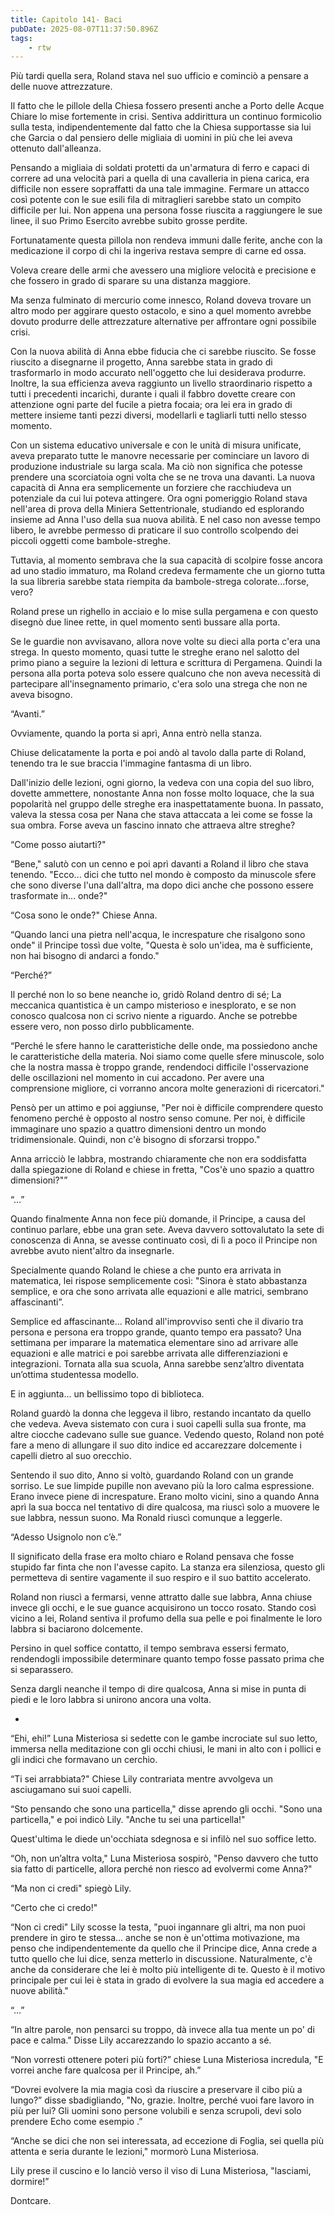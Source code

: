 ```yaml
---
title: Capitolo 141- Baci
pubDate: 2025-08-07T11:37:50.896Z
tags:
    - rtw
---
```







Più tardi quella sera, Roland stava nel suo ufficio e cominciò a pensare a delle nuove attrezzature.


Il fatto che le pillole della Chiesa fossero presenti anche a Porto delle Acque Chiare lo mise fortemente in crisi. Sentiva addirittura un continuo formicolio sulla testa, indipendentemente dal fatto che la Chiesa supportasse sia lui che Garcia o dal pensiero delle migliaia di uomini in più che lei aveva ottenuto dall'alleanza.


Pensando a migliaia di soldati protetti da un'armatura di ferro e capaci di correre ad una velocità pari a quella di una cavalleria in piena carica, era difficile non essere sopraffatti da una tale immagine. Fermare un attacco così potente con le sue esili fila di mitraglieri sarebbe stato un compito difficile per lui. Non appena una persona fosse riuscita a raggiungere le sue linee, il suo Primo Esercito avrebbe subito grosse perdite.


Fortunatamente questa pillola non rendeva immuni dalle ferite, anche con la medicazione il corpo di chi la ingeriva restava sempre di carne ed ossa.


Voleva creare delle armi che avessero una migliore velocità e precisione e che fossero in grado di sparare su una distanza maggiore.


Ma senza fulminato di mercurio come innesco, Roland doveva trovare un altro modo per aggirare questo ostacolo, e sino a quel momento avrebbe dovuto produrre delle attrezzature alternative per affrontare ogni possibile crisi.


Con la nuova abilità di Anna ebbe fiducia che ci sarebbe riuscito. Se fosse riuscito a disegnarne il progetto, Anna sarebbe stata in grado di trasformarlo in modo accurato nell'oggetto che lui desiderava produrre. Inoltre, la sua efficienza aveva raggiunto un livello straordinario rispetto a tutti i precedenti incarichi, durante i quali il fabbro dovette creare con attenzione ogni parte del fucile a pietra focaia; ora lei era in grado di mettere insieme tanti pezzi diversi, modellarli e tagliarli tutti nello stesso momento.


Con un sistema educativo universale e con le unità di misura unificate, aveva preparato tutte le manovre necessarie per cominciare un lavoro di produzione industriale su larga scala. Ma ciò non significa che potesse prendere una scorciatoia ogni volta che se ne trova una davanti. La nuova capacità di Anna era semplicemente un forziere che racchiudeva un potenziale da cui lui poteva attingere. Ora ogni pomeriggio Roland stava nell'area di prova della Miniera Settentrionale, studiando ed esplorando insieme ad Anna l'uso della sua nuova abilità. E nel caso non avesse tempo libero, le avrebbe permesso di praticare il suo controllo scolpendo dei piccoli oggetti come bambole-streghe.


Tuttavia, al momento sembrava che la sua capacità di scolpire fosse ancora ad uno stadio immaturo, ma Roland credeva fermamente che un giorno tutta la sua libreria sarebbe stata riempita da bambole-strega colorate...forse, vero?


Roland prese un righello in acciaio e lo mise sulla pergamena e con questo disegnò due linee rette, in quel momento sentì bussare alla porta.


Se le guardie non avvisavano, allora nove volte su dieci alla porta c'era una strega. In questo momento, quasi tutte le streghe erano nel salotto del primo piano a seguire la lezioni di lettura e scrittura di Pergamena. Quindi la persona alla porta poteva solo essere qualcuno che non aveva necessità di partecipare all'insegnamento primario, c'era solo una strega che non ne aveva bisogno.


“Avanti.”


Ovviamente, quando la porta si aprì, Anna entrò nella stanza.


Chiuse delicatamente la porta e poi andò al tavolo dalla parte di Roland, tenendo tra le sue braccia l'immagine fantasma di un libro.


Dall'inizio delle lezioni, ogni giorno, la vedeva con una copia del suo libro, dovette ammettere, nonostante Anna non fosse molto loquace, che la sua popolarità nel gruppo delle streghe era inaspettatamente buona. In passato, valeva la stessa cosa per Nana che stava attaccata a lei come se fosse la sua ombra. Forse aveva un fascino innato che attraeva altre streghe?






“Come posso aiutarti?"


“Bene," salutò con un cenno e poi aprì davanti a Roland il libro che stava tenendo. "Ecco... dici che tutto nel mondo è composto da minuscole sfere che sono diverse l'una dall'altra, ma dopo dici anche che possono essere trasformate in... onde?"


“Cosa sono le onde?" Chiese Anna.


“Quando lanci una pietra nell'acqua, le increspature che risalgono sono onde" il Principe tossì due volte, "Questa è solo un'idea, ma è sufficiente, non hai bisogno di andarci a fondo."


“Perché?”


Il perché non lo so bene neanche io, gridò Roland dentro di sé; La meccanica quantistica è un campo misterioso e inesplorato, e se non conosco qualcosa non ci scrivo niente a riguardo. Anche se potrebbe essere vero, non posso dirlo pubblicamente.


“Perché le sfere hanno le caratteristiche delle onde, ma possiedono anche le caratteristiche della materia. Noi siamo come quelle sfere minuscole, solo che la nostra massa è troppo grande, rendendoci difficile l'osservazione delle oscillazioni nel momento in cui accadono. Per  avere una comprensione migliore, ci vorranno ancora molte generazioni di ricercatori."


Pensò per un attimo e poi aggiunse, "Per noi è difficile comprendere questo fenomeno perché è opposto al nostro senso comune. Per noi, è difficile immaginare uno spazio a quattro dimensioni dentro un mondo tridimensionale. Quindi, non c'è bisogno di sforzarsi troppo."


Anna arricciò le labbra, mostrando chiaramente che non era soddisfatta dalla spiegazione di Roland e chiese in fretta, "Cos'è uno spazio a quattro dimensioni?"”


“…”


Quando finalmente Anna non fece più domande, il Principe, a causa del continuo parlare, ebbe una gran sete. Aveva davvero sottovalutato la sete di conoscenza di Anna, se avesse continuato così, di lì a poco il Principe non avrebbe avuto nient'altro da insegnarle.


Specialmente quando Roland le chiese a che punto era arrivata in matematica, lei rispose semplicemente così: "Sinora è stato abbastanza semplice, e ora che sono arrivata alle equazioni e alle matrici, sembrano affascinanti”.


Semplice ed affascinante... Roland all'improvviso sentì che il divario tra persona e persona era troppo grande, quanto tempo era passato? Una settimana per imparare la matematica elementare sino ad arrivare alle equazioni e alle matrici e poi sarebbe arrivata alle differenziazioni e integrazioni. Tornata alla sua scuola, Anna sarebbe senz’altro diventata un’ottima studentessa modello.


E in aggiunta... un bellissimo topo di biblioteca.


Roland guardò la donna che leggeva il libro, restando incantato da quello che vedeva. Aveva sistemato con cura i suoi capelli sulla sua fronte, ma altre ciocche cadevano sulle sue guance. Vedendo questo, Roland non poté fare a meno di allungare il suo dito indice ed accarezzare dolcemente i capelli dietro al suo orecchio.


Sentendo il suo dito, Anno si voltò, guardando Roland con un grande sorriso. Le sue limpide pupille non avevano più la loro calma espressione. Erano invece piene di increspature. Erano molto vicini, sino a quando Anna aprì la sua bocca nel tentativo di dire qualcosa, ma riuscì solo a muovere le sue labbra, nessun suono. Ma Ronald riuscì comunque a leggerle.


“Adesso Usignolo non c’è.”


Il significato della frase era molto chiaro e Roland pensava che fosse stupido far finta che non l'avesse capito. La stanza era silenziosa, questo gli permetteva di sentire vagamente il suo respiro e il suo battito accelerato.


Roland non riuscì a fermarsi, venne attratto dalle sue labbra, Anna chiuse invece gli occhi, e le sue guance acquisirono un tocco rosato. Stando così vicino a lei, Roland sentiva il profumo della sua pelle e poi finalmente le loro labbra si baciarono dolcemente.


Persino in quel soffice contatto, il tempo sembrava essersi fermato, rendendogli impossibile determinare quanto tempo fosse passato prima che si separassero.


Senza dargli neanche il tempo di dire qualcosa, Anna si mise in punta di piedi e le loro labbra si unirono ancora una volta.


*


“Ehi, ehi!” Luna Misteriosa si sedette con le gambe incrociate sul suo letto, immersa nella meditazione con gli occhi chiusi, le mani in alto con i pollici e gli indici che formavano un cerchio.


“Ti sei arrabbiata?" Chiese Lily contrariata mentre avvolgeva un asciugamano sui suoi capelli.


“Sto pensando che sono una particella," disse aprendo gli occhi. "Sono una particella," e poi indicò Lily. "Anche tu sei una particella!"


Quest'ultima le diede un'occhiata sdegnosa e si infilò nel suo soffice letto.


“Oh, non un’altra volta," Luna Misteriosa sospirò, "Penso davvero che tutto sia fatto di particelle, allora perché non riesco ad evolvermi come Anna?"


“Ma non ci credi" spiegò Lily.


“Certo che ci credo!"


“Non ci credi" Lily scosse la testa, "puoi ingannare gli altri, ma non puoi prendere in giro te stessa... anche se non è un'ottima motivazione, ma penso che indipendentemente da quello che il Principe dice, Anna crede a tutto quello che lui dice, senza metterlo in discussione. Naturalmente, c'è anche da considerare che lei è molto più intelligente di te. Questo è il motivo principale per cui lei è stata in grado di evolvere la sua magia ed accedere a nuove abilità."


“…”


“In altre parole, non pensarci su troppo, dà invece alla tua mente un po' di pace e calma." Disse Lily accarezzando lo spazio accanto a sé.


“Non vorresti ottenere poteri più forti?” chiese Luna Misteriosa incredula, "E vorrei anche fare qualcosa per il Principe, ah.”


“Dovrei evolvere la mia magia così da riuscire a preservare il cibo più a lungo?” disse sbadigliando, "No, grazie. Inoltre, perché vuoi fare lavoro in più per lui? Gli uomini sono persone volubili e senza scrupoli, devi solo prendere Echo come esempio .”


“Anche se dici che non sei interessata, ad eccezione di Foglia, sei quella più attenta e seria durante le lezioni," mormorò Luna Misteriosa.


Lily prese il cuscino e lo lanciò verso il viso di Luna Misteriosa, "lasciami, dormire!”






Dontcare.
                                


                                



